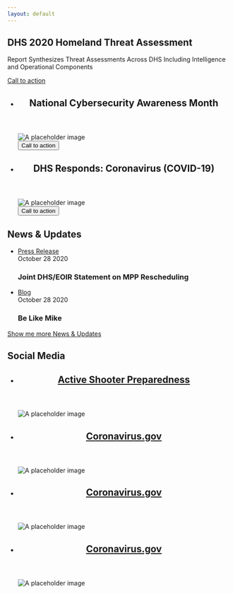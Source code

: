 ```yaml
---
layout: default
---
```


<!--
You'll need to use JS to swap the 1x/2x versions on screen size and DPI.
You could also use inline responsive images with some styling applied to make it cover the entire area.
-->
<section class="usa-hero" aria-label="Introduction" style="background-image: url('assets/img/hero/covid19-1600x900.png');">
  <div class="grid-container">
    <div class="usa-hero__callout">
        <h1 class="usa-hero__heading">
            <span class="usa-hero__heading--alt">DHS 2020 Homeland Threat Assessment</span>
        </h1>
        <p>Report Synthesizes Threat Assessments Across DHS Including Intelligence and Operational Components</p>
        <a class="usa-button" href="#">
          Call to action
        </a>
    </div>
  </div>
</section>

<!-- Latest news cards -->
<section id="news" aria-label="Latest news" class="usa-section">
  <div class="grid-container">
    <ul class="usa-card-group">
      <li class="tablet:grid-col-6 usa-card">
        <div class="usa-card__container">
          <header class="usa-card__header">
            <h2 class="usa-card__heading">
              National Cybersecurity Awareness Month
            </h2>
          </header>
          <div class="usa-card__media">
            <div class="usa-card__img">
              <img src="https://picsum.photos/462/228" alt="A placeholder image">
            </div>
          </div>
          <div class="usa-card__footer">
            <button class="usa-button">Call to action</button>
          </div>
        </div>
      </li>
      <li class="tablet:grid-col-6 usa-card">
        <div class="usa-card__container">
          <header class="usa-card__header">
            <h2 class="usa-card__heading">
              DHS Responds: Coronavirus (COVID-19)
            </h2>
          </header>
          <div class="usa-card__media">
            <div class="usa-card__img">
              <img src="https://picsum.photos/462/228" alt="A placeholder image">
            </div>
          </div>
          <div class="usa-card__footer">
            <button class="usa-button">Call to action</button>
          </div>
        </div>
      </li>
    </ul>
  </div>
</section>

<!-- News & Updates + Social Media -->
<div class="usa-section">
  <div class="grid-container">
    <div class="grid-row grid-gap">
      <div class="tablet:grid-col-7">
        <section id="news-updates">
          <h2>News &amp; Updates</h2>
          <!-- This would be replaced by the Featured Content component when it gets released. https://github.com/uswds/uswds/issues/3676 -->
          <ul class="usa-list usa-list--unstyled">
            <li>
              <div class="meta">
                <div><a href="#">Press Release</a></div>
                <time datetime="2020-10-28T12:00:00+01:00">October 28 2020</time>
              </div>
              <h3 class="margin-top-0">Joint DHS/EOIR Statement on MPP Rescheduling</h3>
            </li>
            <li>
              <div class="meta">
                <div><a href="#">Blog</a></div>
                <time datetime="2020-10-28T12:00:00+01:00">October 28 2020</time>
              </div>
              <h3 class="margin-top-0">Be Like Mike</h3>
            </li>
          </ul>
          <a href="#" class="usa-button">Show me more News & Updates</a>
        </section>
      </div>
      <div class="tablet:grid-col-5">
        <section id="social-media">
          <h2>Social Media</h2>
        </section>
      </div>
    </div>
  </div>
</div>

<!-- Cards -->
<section id="card-articles" class="usa-section">
  <div class="grid-container">
    <ul class="usa-card-group">
      <li class="tablet:grid-col-3 usa-card">
        <div class="usa-card__container">
          <header class="usa-card__header">
            <h2 class="usa-card__heading">
              <a href="#">Active Shooter Preparedness</a>
            </h2>
          </header>
          <div class="usa-card__media usa-card__media--exdent">
            <div class="usa-card__img">
              <img src="https://picsum.photos/211/150" alt="A placeholder image">
            </div>
          </div>
        </div>
      </li>
      <li class="tablet:grid-col-3 usa-card">
        <div class="usa-card__container">
          <header class="usa-card__header">
            <h2 class="usa-card__heading">
              <a href="#">Coronavirus.gov</a>
            </h2>
          </header>
          <div class="usa-card__media usa-card__media--exdent">
            <div class="usa-card__img">
              <img src="https://picsum.photos/211/150" alt="A placeholder image">
            </div>
          </div>
        </div>
      </li>
      <li class="tablet:grid-col-3 usa-card">
        <div class="usa-card__container">
          <header class="usa-card__header">
            <h2 class="usa-card__heading">
              <a href="#">Coronavirus.gov</a>
            </h2>
          </header>
          <div class="usa-card__media usa-card__media--exdent">
            <div class="usa-card__img">
              <img src="https://picsum.photos/211/150" alt="A placeholder image">
            </div>
          </div>
        </div>
      </li>
      <li class="tablet:grid-col-3 usa-card">
        <div class="usa-card__container">
          <header class="usa-card__header">
            <h2 class="usa-card__heading">
              <a href="#">Coronavirus.gov</a>
            </h2>
          </header>
          <div class="usa-card__media usa-card__media--exdent">
            <div class="usa-card__img">
              <img src="https://picsum.photos/211/150" alt="A placeholder image">
            </div>
          </div>
        </div>
      </li>
    </ul>
  </div>
</section>
